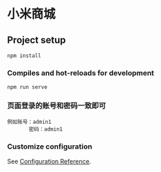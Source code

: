 # 小米商城

## Project setup
```
npm install
```

### Compiles and hot-reloads for development
```
npm run serve
```

### 页面登录的账号和密码一致即可
```
例如账号：admin1
       密码：admin1
```

### Customize configuration
See [Configuration Reference](https://cli.vuejs.org/config/).
